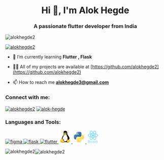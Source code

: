 <h1 align="center">Hi 👋, I'm Alok Hegde</h1>
<h3 align="center">A passionate flutter developer from India</h3>

<p align="left"> <img src="https://komarev.com/ghpvc/?username=alokhegde2&label=Profile%20views&color=0e75b6&style=flat" alt="alokhegde2" /> </p>

<p align="left"> <a href="https://twitter.com/alokhegde2" target="blank"><img src="https://img.shields.io/twitter/follow/alokhegde2?logo=twitter&style=for-the-badge" alt="alokhegde2" /></a> </p>

- 🌱 I’m currently learning **Flutter , Flask**

- 👨‍💻 All of my projects are available at [https://github.com/alokhegde2](https://github.com/alokhegde2)

- 📫 How to reach me **alokhegde3@gmail.com**

<h3 align="left">Connect with me:</h3>
<p align="left">
<a href="https://twitter.com/alokhegde2" target="blank"><img align="center" src="https://cdn.jsdelivr.net/npm/simple-icons@3.0.1/icons/twitter.svg" alt="alokhegde2" height="30" width="40" /></a>
<a href="https://linkedin.com/in/alok-hegde" target="blank"><img align="center" src="https://cdn.jsdelivr.net/npm/simple-icons@3.0.1/icons/linkedin.svg" alt="alok-hegde" height="30" width="40" /></a>
</p>

<h3 align="left">Languages and Tools:</h3>
<p align="left"> <a href="https://www.figma.com/" target="_blank"> <img src="https://www.vectorlogo.zone/logos/figma/figma-icon.svg" alt="figma" width="40" height="40"/> </a> <a href="https://flask.palletsprojects.com/" target="_blank"> <img src="https://www.vectorlogo.zone/logos/pocoo_flask/pocoo_flask-icon.svg" alt="flask" width="40" height="40"/> </a> <a href="https://flutter.dev" target="_blank"> <img src="https://www.vectorlogo.zone/logos/flutterio/flutterio-icon.svg" alt="flutter" width="40" height="40"/> </a> <a href="https://www.linux.org/" target="_blank"> <img src="https://raw.githubusercontent.com/devicons/devicon/master/icons/linux/linux-original.svg" alt="linux" width="40" height="40"/> </a> <a href="https://www.python.org" target="_blank"> <img src="https://raw.githubusercontent.com/devicons/devicon/master/icons/python/python-original.svg" alt="python" width="40" height="40"/> </a> <a href="https://reactjs.org/" target="_blank"> <img src="https://raw.githubusercontent.com/devicons/devicon/master/icons/react/react-original-wordmark.svg" alt="react" width="40" height="40"/> </a> </p>


<p><img align="left" src="https://github-readme-stats.vercel.app/api/top-langs?username=alokhegde2&show_icons=true&locale=en&layout=compact" alt="alokhegde2" /></p>


<p><img align="center" src="https://github-readme-streak-stats.herokuapp.com/?user=alokhegde2&" alt="alokhegde2" /></p>



